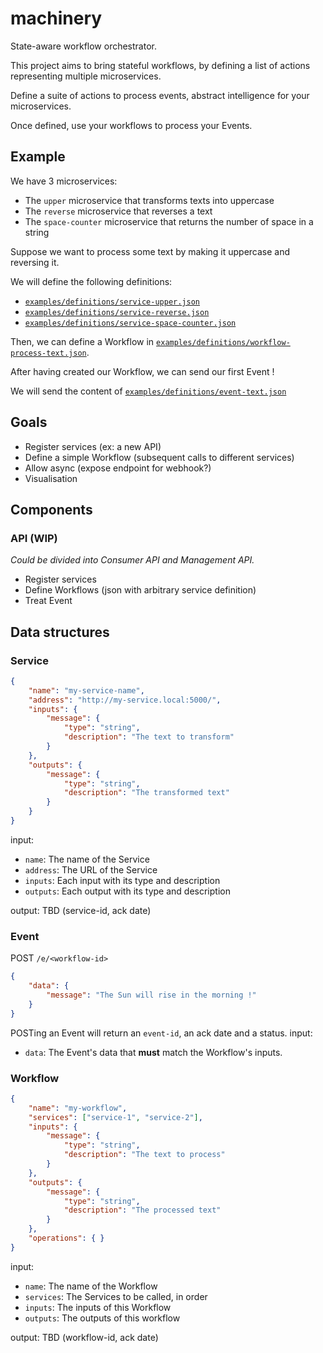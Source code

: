 # machinery

State-aware workflow orchestrator.

This project aims to bring stateful workflows, by defining a list of actions
representing multiple microservices.

Define a suite of actions to process events, abstract intelligence for your microservices.

Once defined, use your workflows to process your Events.

## Example

We have 3 microservices:
- The `upper` microservice that transforms texts into uppercase
- The `reverse` microservice that reverses a text
- The `space-counter` microservice that returns the number of space in a string

Suppose we want to process some text by making it uppercase and reversing it.

We will define the following definitions:
- [`examples/definitions/service-upper.json`](./examples/definitions/service-upper.json)
- [`examples/definitions/service-reverse.json`](./examples/definitions/service-reverse.json)
- [`examples/definitions/service-space-counter.json`](./examples/definitions/service-space-counter.json)

Then, we can define a Workflow in [`examples/definitions/workflow-process-text.json`](./examples/definitions/workflow-process-text.json).

After having created our Workflow, we can send our first Event !

We will send the content of [`examples/definitions/event-text.json`](./examples/definitions/event-text.json)

## Goals

- Register services (ex: a new API)
- Define a simple Workflow (subsequent calls to different services)
- Allow async (expose endpoint for webhook?)
- Visualisation

## Components

### API (WIP)

_Could be divided into Consumer API and Management API._

- Register services
- Define Workflows (json with arbitrary service definition)
- Treat Event

## Data structures

### Service

```json
{
    "name": "my-service-name",
    "address": "http://my-service.local:5000/",
    "inputs": {
        "message": {
            "type": "string",
            "description": "The text to transform"
        }
    },
    "outputs": {
        "message": {
            "type": "string",
            "description": "The transformed text"
        }
    }
}
```


input:
- `name`: The name of the Service
- `address`: The URL of the Service
- `inputs`: Each input with its type and description
- `outputs`: Each output with its type and description

output: TBD
(service-id, ack date)

### Event

POST `/e/<workflow-id>`

```json
{
    "data": {
        "message": "The Sun will rise in the morning !"
    }
}
```

POSTing an Event will return an `event-id`, an ack date and a status.
input:
- `data`: The Event's data that **must** match the Workflow's inputs.

### Workflow

```json
{
    "name": "my-workflow",
    "services": ["service-1", "service-2"],
    "inputs": {
        "message": {
            "type": "string",
            "description": "The text to process"
        }
    },
    "outputs": {
        "message": {
            "type": "string",
            "description": "The processed text"
        }
    },
    "operations": { }
}
```

input:
- `name`: The name of the Workflow
- `services`: The Services to be called, in order
- `inputs`: The inputs of this Workflow
- `outputs`: The outputs of this workflow

output: TBD
(workflow-id, ack date)
